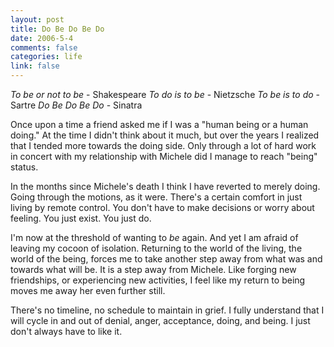 ```yaml
--- 
layout: post
title: Do Be Do Be Do
date: 2006-5-4
comments: false
categories: life
link: false
---
```

<em>To be or not to be</em> - Shakespeare
<em>To do is to be</em> - Nietzsche
<em>To be is to do</em> - Sartre
<em>Do Be Do Be Do</em> - Sinatra

Once upon a time a friend asked me if I was a "human being or a human doing." At the time I didn't think about it much, but over the years I realized that I tended more towards the doing side. Only through a lot of hard work in concert with my relationship with Michele did I manage to reach "being" status.

In the months since Michele's death I think I have reverted to merely doing. Going through the motions, as it were. There's a certain comfort in just living by remote control. You don't have to make decisions or worry about feeling. You just exist. You just do.

I'm now at the threshold of wanting to <em>be</em> again. And yet I am afraid of leaving my cocoon of isolation. Returning to the world of the living, the world of the being, forces me to take another step away from what was and towards what will be. It is a step away from Michele. Like forging new friendships, or experiencing new activities, I feel like my return to being moves me away her even further still.

There's no timeline, no schedule to maintain in grief. I fully understand that I will cycle in and out of denial, anger, acceptance, doing, and being. I just don't always have to like it.
